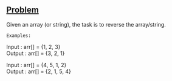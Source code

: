## [Problem](https://www.geeksforgeeks.org/write-a-program-to-reverse-an-array-or-string/)

Given an array (or string), the task is to reverse the array/string.

`Examples:`

Input  : arr[] = {1, 2, 3}  
Output : arr[] = {3, 2, 1}

Input :  arr[] = {4, 5, 1, 2}  
Output : arr[] = {2, 1, 5, 4}